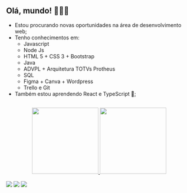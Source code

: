 ## Olá, mundo! 👋👋👋

- Estou procurando novas oportunidades na área de desenvolvimento web;
- Tenho conhecimentos em:
    - Javascript
    - Node Js
    - HTML 5 + CSS 3 + Bootstrap
    - Java
    - ADVPL + Arquitetura TOTVs Protheus
    - SQL
    - Figma + Canva + Wordpress
    - Trello e Git
- Também estou aprendendo React e TypeScript 🤯;
## 
<div align="center">
  <a href="https://github.com/PedroAndradeOriginal">
  <img height="180em" src="https://github-readme-stats.vercel.app/api?username=PedroAndradeOriginal&show_icons=true&theme=dracula&include_all_commits=true&count_private=true"/>
  <img height="180em" src="https://github-readme-stats.vercel.app/api/top-langs/?username=PedroAndradeOriginal&layout=compact&langs_count=7&theme=dracula"/>
</div>
<br>   
<div> 
    <a href="https://www.instagram.com/pedro_andrade_se/" target="_blank"><img src="https://img.shields.io/badge/-Instagram-%23E4405F?style=for-the-badge&logo=instagram&logoColor=white" target="_blank"></a>
  <a href ="mailto:pedrofreitasdeandrade@gmail.com"><img src="https://img.shields.io/badge/-Gmail-%23333?style=for-the-badge&logo=gmail&logoColor=white" target="_blank"></a>
  <a href="https://www.linkedin.com/in/pedro-andrade-098a1b180/" target="_blank"><img src="https://img.shields.io/badge/-LinkedIn-%230077B5?style=for-the-badge&logo=linkedin&logoColor=white" target="_blank"></a> 
</div>
